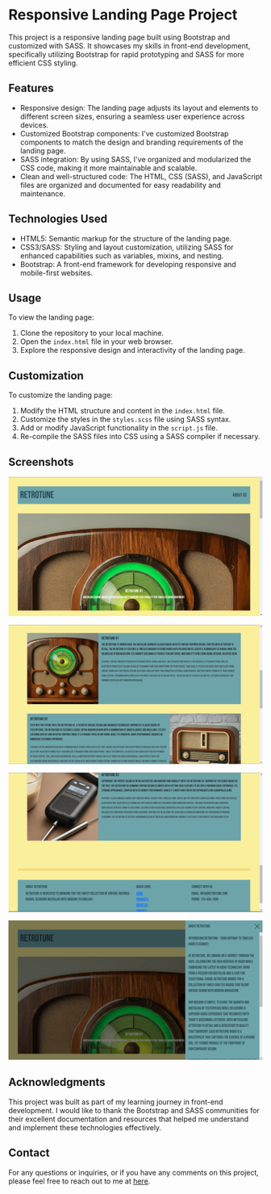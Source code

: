 # Responsive Landing Page Project

This project is a responsive landing page built using Bootstrap and customized with SASS. It showcases my skills in front-end development, specifically utilizing Bootstrap for rapid prototyping and SASS for more efficient CSS styling.

## Features

- Responsive design: The landing page adjusts its layout and elements to different screen sizes, ensuring a seamless user experience across devices.
- Customized Bootstrap components: I've customized Bootstrap components to match the design and branding requirements of the landing page.
- SASS integration: By using SASS, I've organized and modularized the CSS code, making it more maintainable and scalable.
- Clean and well-structured code: The HTML, CSS (SASS), and JavaScript files are organized and documented for easy readability and maintenance.

## Technologies Used

- HTML5: Semantic markup for the structure of the landing page.
- CSS3/SASS: Styling and layout customization, utilizing SASS for enhanced capabilities such as variables, mixins, and nesting.
- Bootstrap: A front-end framework for developing responsive and mobile-first websites.

## Usage

To view the landing page:

1. Clone the repository to your local machine.
2. Open the `index.html` file in your web browser.
3. Explore the responsive design and interactivity of the landing page.

## Customization

To customize the landing page:

1. Modify the HTML structure and content in the `index.html` file.
2. Customize the styles in the `styles.scss` file using SASS syntax.
3. Add or modify JavaScript functionality in the `script.js` file.
4. Re-compile the SASS files into CSS using a SASS compiler if necessary.

## Screenshots

![Screenshot 1](screenshots/screenshot1.png)

![Screenshot 2](screenshots/screenshot2.png)

![Screenshot 3](screenshots/screenshot3.png)

![Screenshot 4](screenshots/screenshot4.png)

## Acknowledgments

This project was built as part of my learning journey in front-end development. I would like to thank the Bootstrap and SASS communities for their excellent documentation and resources that helped me understand and implement these technologies effectively.


## Contact

For any questions or inquiries, or if you have any comments on this project, please feel free to reach out to me at [here](mailto:aydeshmukh@outlook.com).
